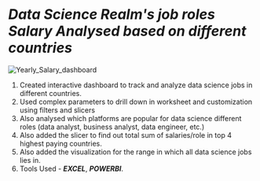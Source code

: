 # ***Data Science Realm's job roles Salary Analysed based on different countries***

![Yearly_Salary_dashboard](https://github.com/user-attachments/assets/93c55a69-5032-4c97-bbc9-457eee546c12)
1. Created interactive dashboard to track and analyze data science jobs in different countries.
2. Used complex parameters to drill down in worksheet and customization using filters and slicers
3. Also analysed which platforms are popular for data science different roles (data analyst, business analyst, data engineer, etc.)
4. Also added the slicer to find out total sum of salaries/role in top 4 highest paying countries.
5. Also added the visualization for the range in which all data science jobs lies in.
6. Tools Used -  ***EXCEL***, ***POWERBI***.
